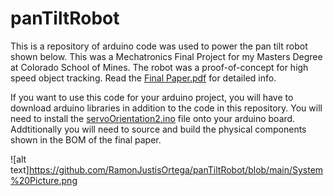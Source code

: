 # panTiltRobot
This is a repository of arduino code was used to power the pan tilt robot shown below.
This was a Mechatronics Final Project for my Masters Degree at Colorado School of Mines.
The robot was a proof-of-concept for high speed object tracking.
Read the [Final Paper.pdf](https://github.com/RamonJustisOrtega/panTiltRobot/blob/main/Final%20Paper.pdf) for detailed info.

If you want to use this code for your arduino project, you will have to download arduino libraries in addition to the code in this repository. You will need to install the [servoOrientation2.ino](https://github.com/RamonJustisOrtega/panTiltRobot/blob/main/servoOrientation2/servoOrientation2.ino) file onto your arduino board. Addtitionally you will need to source and build the physical components shown in the BOM of the final paper.

![alt text]https://github.com/RamonJustisOrtega/panTiltRobot/blob/main/System%20Picture.png
